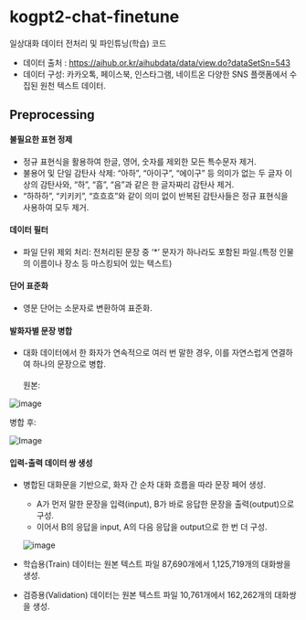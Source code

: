 # kogpt2-chat-finetune
일상대화 데이터 전처리 및 파인튜닝(학습) 코드
- 데이터 출처 : https://aihub.or.kr/aihubdata/data/view.do?dataSetSn=543
- 데이터 구성: 카카오톡, 페이스북, 인스타그램, 네이트온 다양한 SNS 플랫폼에서 수집된 원천 텍스트 데이터.
## Preprocessing
#### 불필요한 표현 정제
- 정규 표현식을 활용하여 한글, 영어, 숫자를 제외한 모든 특수문자 제거.
- 불용어 및 단일 감탄사 삭제: “아하”, “아이구”, “에이구” 등 의미가 없는 두 글자 이상의 감탄사와, “하”, “흠”, “음”과 같은 한 글자짜리 감탄사 제거.
- “하하하”, “키키키”, “흐흐흐”와 같이 의미 없이 반복된 감탄사들은 정규 표현식을 사용하여 모두 제거.
#### 데이터 필터
- 파일 단위 제외 처리: 전처리된 문장 중 ‘*’ 문자가 하나라도 포함된 파일.(특정 인물의 이름이나 장소 등 마스킹되어 있는 텍스트)
#### 단어 표준화
- 영문 단어는 소문자로 변환하여 표준화.
#### 발화자별 문장 병합
- 대화 데이터에서 한 화자가 연속적으로 여러 번 말한 경우, 이를 자연스럽게 연결하여 하나의 문장으로 병합.<br><br>
원본:

![image](https://github.com/user-attachments/assets/ce1e4c8a-bcd5-4be1-b6a7-a297a8fb181a)

병합 후:


![Image](https://github.com/user-attachments/assets/d354113c-3761-41f9-9ee9-e672b9e2c023)

#### 입력-출력 데이터 쌍 생성
- 병합된 대화문을 기반으로, 화자 간 순차 대화 흐름을 따라 문장 페어 생성.
  - A가 먼저 말한 문장을 입력(input), B가 바로 응답한 문장을 출력(output)으로 구성.
  - 이어서 B의 응답을 input, A의 다음 응답을 output으로 한 번 더 구성.

  ![image](https://github.com/user-attachments/assets/528293d1-3b09-4e83-9068-119ae9175e9c)
- 학습용(Train) 데이터는 원본 텍스트 파일 87,690개에서 1,125,719개의 대화쌍을 생성.
- 검증용(Validation) 데이터는 원본 텍스트 파일 10,761개에서 162,262개의 대화쌍을 생성.
